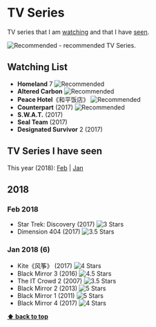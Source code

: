 # TV Series

TV series that I am [watching](#watching-list) and that I have [seen](#tv-series-i-have-seen).

![][Rec] - recommended TV Series.

## Watching List
* **Homeland** 7 ![][Rec]
* **Altered Carbon** ![][Rec]
* **Peace Hotel**《和平饭店》 ![][Rec]
* **Counterpart** (2017) ![][Rec]
* **S.W.A.T.** (2017)
* **Seal Team** (2017)
* **Designated Survivor** 2 (2017)

## TV Series I have seen

This year (2018): [Feb](#feb-2018) | [Jan](#jan-2018-6)

## 2018

### Feb 2018
* Star Trek: Discovery (2017) ![][s3]
* Dimension 404 (2017) ![][s35]

### Jan 2018 (6)
* Kite《风筝》 (2017) ![][s4]
* Black Mirror 3 (2016) ![][s45]
* The IT Crowd 2 (2007) ![][s35]
* Black Mirror 2 (2013) ![][s5]
* Black Mirror 1 (2011) ![][s5]
* Black Mirror 4 (2017) ![][s4]

**[⬆ back to top](#tv-series)**

[Rec]: https://wt365.github.io/lib/svg/rec.svg "Recommended"
[s0]: https://wt365.github.io/lib/svg/s0.svg "O Star"
[s05]: https://wt365.github.io/lib/svg/s05.svg "0.5 Star"
[s1]: https://wt365.github.io/lib/svg/s1.svg "1 Star"
[s15]: https://wt365.github.io/lib/svg/s15.svg "1.5 Stars"
[s2]: https://wt365.github.io/lib/svg/s2.svg "2 Stars"
[s25]: https://wt365.github.io/lib/svg/s25.svg "2.5 Stars"
[s3]: https://wt365.github.io/lib/svg/s3.svg "3 Stars"
[s35]: https://wt365.github.io/lib/svg/s35.svg "3.5 Stars"
[s4]: https://wt365.github.io/lib/svg/s4.svg "4 Stars"
[s45]: https://wt365.github.io/lib/svg/s45.svg "4.5 Stars"
[s5]: https://wt365.github.io/lib/svg/s5.svg "5 Stars"